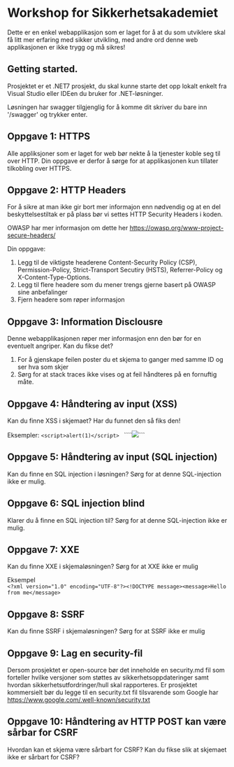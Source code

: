 ﻿# Workshop for Sikkerhetsakademiet
Dette er en enkel webapplikasjon som er laget for å at du som utviklere skal få litt mer erfaring med sikker utvikling, med andre ord denne web applikasjonen er ikke trygg og må sikres!

## Getting started.
Prosjektet er et .NET7 prosjekt, du skal kunne starte det opp lokalt enkelt fra Visual Studio eller IDEen du bruker for .NET-løsninger.

Løsningen har swagger tilgjenglig for å komme dit skriver du bare inn '/swagger' og trykker enter.


## Oppgave 1: HTTPS
Alle appliksjoner som er laget for web bør nekte å la tjenester koble seg til over HTTP. Din oppgave er derfor å sørge for at applikasjonen kun tillater tilkobling over HTTPS.
 

## Oppgave 2: HTTP Headers
For å sikre at man ikke gir bort mer informajon enn nødvendig og at en del beskyttelsestiltak er på plass bør vi settes HTTP Security Headers i koden. 

OWASP har mer informasjon om dette her https://owasp.org/www-project-secure-headers/

Din oppgave:
1. Legg til de viktigste headerene Content-Security Policy (CSP), Permission-Policy, Strict-Transport Secutiry (HSTS), Referrer-Policy og X-Content-Type-Options.
2. Legg til flere headere som du mener trengs gjerne basert på OWASP sine anbefalinger
3. Fjern headere som røper informasjon 

## Oppgave 3: Information Disclousre
Denne webapplikasjonen røper mer informasjon enn den bør for en eventuelt angriper. Kan du fikse det?

1. For å gjenskape feilen poster du et skjema to ganger med samme ID og ser hva som skjer
2. Sørg for at stack traces ikke vises og at feil håndteres på en fornuftig måte.

## Oppgave 4: Håndtering av input (XSS)
Kan du finne XSS i skjemaet?
Har du funnet den så fiks den!

Eksempler:
````<script>alert(1)</script> ````
````<img src='1' onerror='alert("Error loading image")'>```

## Oppgave 5: Håndtering av input (SQL injection)
Kan du finne en SQL injection i løsningen?
Sørg for at denne SQL-injection ikke er mulig.

## Oppgave 6: SQL injection blind
Klarer du å finne en SQL injection til?
Sørg for at denne SQL-injection ikke er mulig.

## Oppgave 7: XXE
Kan du finne XXE i skjemaløsningen?
Sørg for at XXE ikke er mulig

Eksempel            
````<?xml version="1.0" encoding="UTF-8"?><!DOCTYPE message><message>Hello from me</message>````

## Oppgave 8: SSRF
Kan du finne SSRF i skjemaløsningen?
Sørg for at SSRF ikke er mulig


## Oppgave 9: Lag en security-fil
Dersom prosjektet er open-source bør det inneholde en security.md fil som forteller hvilke versjoner som støttes av sikkerhetsoppdateringer samt hvordan sikkerhetsutfordringer/hull skal rapporteres. Er prosjektet kommersielt bør du legge til en security.txt fil tilsvarende som Google
har https://www.google.com/.well-known/security.txt 

## Oppgave 10: Håndtering av HTTP POST kan være sårbar for CSRF
Hvordan kan et skjema være sårbart for CSRF?
Kan du fikse slik at skjemaet ikke er sårbart for CSRF?
